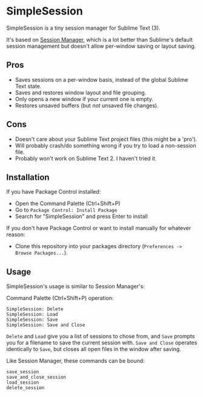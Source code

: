 SimpleSession
=============

SimpleSession is a tiny session manager for Sublime Text (3).

It's based on
[Session Manager](https://github.com/Zeeker/sublime-SessionManager),
which is a lot better than Sublime's default session management but doesn't
allow per-window saving or layout saving.

## Pros
* Saves sessions on a per-window basis, instead of the global Sublime Text
state.
* Saves and restores window layout and file grouping.
* Only opens a new window if your current one is empty.
* Restores unsaved buffers (but *not* unsaved file changes).

## Cons
* Doesn't care about your Sublime Text project files (this might be a 'pro').
* Will probably crash/do something wrong if you try to load a non-session file.
* Probably won't work on Sublime Text 2. I haven't tried it.

## Installation

If you have Package Control installed:
* Open the Command Palette (Ctrl+Shift+P)
* Go to `Package Control: Install Package`
* Search for "SimpleSession" and press Enter to install

If you don't have Package Control or want to install manually for whatever
reason:
* Clone this repository into your packages directory (`Preferences -> Browse
Packages...`).

## Usage

SimpleSession's usage is similar to Session Manager's:

Command Palette (Ctrl+Shift+P) operation:

```
SimpleSession: Delete
SimpleSession: Load
SimpleSession: Save
SimpleSession: Save and Close
```

`Delete` and `Load` give you a list of sessions to chose from, and `Save`
prompts you for a filename to save the current session with. `Save and Close`
operates identically to `Save`, but closes all open files in the window after
saving.

Like Session Manager, these commands can be bound:

```
save_session
save_and_close_session
load_session
delete_session
```
